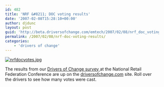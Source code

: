 ```yaml
---
id: 482
title: 'NRF &#8211; DOC voting results'
date: '2007-02-08T15:28:10+00:00'
author: djdunc
layout: post
guid: 'http://beta.driversofchange.com/emtech/2007/02/08/nrf_doc_voting_results/'
permalink: /2007/02/08/nrf-doc-voting-results/
categories:
    - 'drivers of change'
---
```


[![nrfdocvotes.jpg](https://i0.wp.com/www.driversofchange.com/wp-content/uploads/mt-old/emtech/images/nrfdocvotes.jpg?resize=400%2C285)](http://www.driversofchange.com/nrf/)

The results from our [Drivers of Change survey ](http://blogs.driversofchange.com/emtech/2007/01/national_retail_federation_con.html) at the National Retail Federation Conference are up on the [driversofchange.com](http://www.driversofchange.com/nrf/) site. Roll over the drivers to see how many votes were cast.